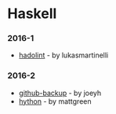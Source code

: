 # Haskell


### 2016-1
- [hadolint](https://github.com/lukasmartinelli/hadolint) - by lukasmartinelli

### 2016-2
- [github-backup](https://github.com/joeyh/github-backup) - by joeyh
- [hython](https://github.com/mattgreen/hython) - by mattgreen
